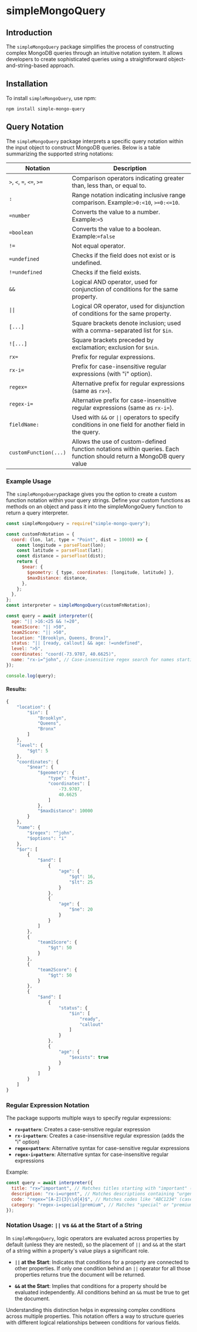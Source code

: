 # simpleMongoQuery

## Introduction

The `simpleMongoQuery` package simplifies the process of constructing complex MongoDB queries through an intuitive notation system. It allows developers to create sophisticated queries using a straightforward object-and-string-based approach.

## Installation

To install `simpleMongoQuery`, use npm:

```
npm install simple-mongo-query
```

## Query Notation

The `simpleMongoQuery` package interprets a specific query notation within the input object to construct MongoDB queries. Below is a table summarizing the supported string notations:

| Notation                  | Description                                                                                                           |
| ------------------------- | --------------------------------------------------------------------------------------------------------------------- |
| `>`, `<`, `=`, `<=`, `>=` | Comparison operators indicating greater than, less than, or equal to.                                                 |
| `:`                       | Range notation indicating inclusive range comparison. Example:`>0:<10`, `>=0:<=10`.                                   |
| `=number`                 | Converts the value to a number. Example:`=5`                                                                          |
| `=boolean`                | Converts the value to a boolean. Example:`=false`                                                                     |
| `!=`                      | Not equal operator.                                                                                                   |
| `=undefined`              | Checks if the field does not exist or is undefined.                                                                   |
| `!=undefined`             | Checks if the field exists.                                                                                           |
| `&&`                      | Logical AND operator, used for conjunction of conditions for the same property.                                       |
| `\|\|`                    | Logical OR operator, used for disjunction of conditions for the same property.                                        |
| `[...]`                   | Square brackets denote inclusion; used with a comma-separated list for `$in`.                                         |
| `![...]`                  | Square brackets preceded by exclamation; exclusion for `$nin`.                                                        |
| `rx=`                     | Prefix for regular expressions.                                                                                       |
| `rx-i=`                   | Prefix for case-insensitive regular expressions (with "i" option).                                                    |
| `regex=`                  | Alternative prefix for regular expressions (same as `rx=`).                                                           |
| `regex-i=`                | Alternative prefix for case-insensitive regular expressions (same as `rx-i=`).                                        |
| `fieldName:`              | Used with `&&` or `\|\|` operators to specify conditions in one field for another field in the query.                 |
| `customFunction(...)`     | Allows the use of custom-defined function notations within queries. Each function should return a MongoDB query value |

### Example Usage

The `simpleMongoQuery`package gives you the option to create a custom function notation within your query strings. Define your custom functions as methods on an object and pass it into the simpleMongoQuery function to return a query interpreter.

```javascript
const simpleMongoQuery = require("simple-mongo-query");

const customFnNotation = {
  coord: (lon, lat, type = "Point", dist = 10000) => {
    const longitude = parseFloat(lon);
    const latitude = parseFloat(lat);
    const distance = parseFloat(dist);
    return {
      $near: {
        $geometry: { type, coordinates: [longitude, latitude] },
        $maxDistance: distance,
      },
    };
  },
};
const interpreter = simpleMongoQuery(customFnNotation);

const query = await interpreter({
  age: "|| >16:<25 && !=20",
  team1Score: "|| >50",
  team2Score: "|| >50",
  location: "[Brooklyn, Queens, Bronx]",
  status: "|| [ready, callout] && age: !=undefined",
  level: ">5",
  coordinates: "coord(-73.9707, 40.6625)",
  name: "rx-i=^john", // Case-insensitive regex search for names starting with "john"
});

console.log(query);
```

#### Results:

```javascript
{
    "location": {
        "$in": [
            "Brooklyn",
            "Queens",
            "Bronx"
        ]
    },
    "level": {
        "$gt": 5
    },
    "coordinates": {
        "$near": {
            "$geometry": {
                "type": "Point",
                "coordinates": [
                    -73.9707,
                    40.6625
                ]
            },
            "$maxDistance": 10000
        }
    },
    "name": {
        "$regex": "^john",
        "$options": "i"
    },
    "$or": [
        {
            "$and": [
                {
                    "age": {
                        "$gt": 16,
                        "$lt": 25
                    }
                },
                {
                    "age": {
                        "$ne": 20
                    }
                }
            ]
        },
        {
            "team1Score": {
                "$gt": 50
            }
        },
        {
            "team2Score": {
                "$gt": 50
            }
        },
        {
            "$and": [
                {
                    "status": {
                        "$in": [
                            "ready",
                            "callout"
                        ]
                    }
                },
                {
                    "age": {
                        "$exists": true
                    }
                }
            ]
        }
    ]
}
```

### Regular Expression Notation

The package supports multiple ways to specify regular expressions:

- **`rx=pattern`**: Creates a case-sensitive regular expression
- **`rx-i=pattern`**: Creates a case-insensitive regular expression (adds the "i" option)
- **`regex=pattern`**: Alternative syntax for case-sensitive regular expressions
- **`regex-i=pattern`**: Alternative syntax for case-insensitive regular expressions

Example:

```javascript
const query = await interpreter({
  title: "rx=^important", // Matches titles starting with "important" (case-sensitive)
  description: "rx-i=urgent", // Matches descriptions containing "urgent" (case-insensitive)
  code: "regex=^[A-Z]{3}\\d{4}$", // Matches codes like "ABC1234" (case-sensitive)
  category: "regex-i=special|premium", // Matches "special" or "premium" in any case
});
```

### Notation Usage: `||` vs `&&` at the Start of a String

In `simpleMongoQuery`, logic operators are evaluated across properties by default (unless they are nested), so the placement of `||` and `&&` at the start of a string within a property's value plays a significant role.

- **`||` at the Start**: Indicates that conditions for a property are connected to other properties. If only one condition behind an `||` operator for all those properties returns true the document will be returned.

- **`&&` at the Start**: Implies that conditions for a property should be evaluated independently. All conditions behind an `&&` must be true to get the document.

Understanding this distinction helps in expressing complex conditions across multiple properties. This notation offers a way to structure queries with different logical relationships between conditions for various fields.

